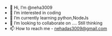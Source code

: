 - 👋 Hi, I’m @neha3009
- 👀 I’m interested in coding
- 🌱 I’m currently learning python,NodeJs
- 💞️ I’m looking to collaborate on .... Still thinking
- 📫 How to reach me - nehadas3009@gmail.com

<!---
neha3009/neha3009 is a ✨ special ✨ repository because its `README.md` (this file) appears on your GitHub profile.
You can click the Preview link to take a look at your changes.
--->
